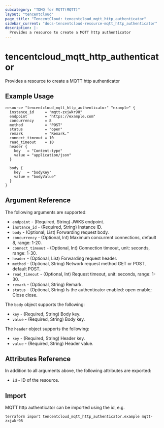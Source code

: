 ```yaml
---
subcategory: "TDMQ for MQTT(MQTT)"
layout: "tencentcloud"
page_title: "TencentCloud: tencentcloud_mqtt_http_authenticator"
sidebar_current: "docs-tencentcloud-resource-mqtt_http_authenticator"
description: |-
  Provides a resource to create a MQTT http authenticator
---
```


# tencentcloud_mqtt_http_authenticator

Provides a resource to create a MQTT http authenticator

## Example Usage

```hcl
resource "tencentcloud_mqtt_http_authenticator" "example" {
  instance_id     = "mqtt-zxjwkr98"
  endpoint        = "https://example.com"
  concurrency     = 8
  method          = "POST"
  status          = "open"
  remark          = "Remark."
  connect_timeout = 10
  read_timeout    = 10
  header {
    key   = "Content-type"
    value = "application/json"
  }

  body {
    key   = "bodyKey"
    value = "bodyValue"
  }
}
```

## Argument Reference

The following arguments are supported:

* `endpoint` - (Required, String) JWKS endpoint.
* `instance_id` - (Required, String) Instance ID.
* `body` - (Optional, List) Forwarding request body.
* `concurrency` - (Optional, Int) Maximum concurrent connections, default 8, range: 1-20.
* `connect_timeout` - (Optional, Int) Connection timeout, unit: seconds, range: 1-30.
* `header` - (Optional, List) Forwarding request header.
* `method` - (Optional, String) Network request method GET or POST, default POST.
* `read_timeout` - (Optional, Int) Request timeout, unit: seconds, range: 1-30.
* `remark` - (Optional, String) Remark.
* `status` - (Optional, String) Is the authenticator enabled: open enable; Close close.

The `body` object supports the following:

* `key` - (Required, String) Body key.
* `value` - (Required, String) Body key.

The `header` object supports the following:

* `key` - (Required, String) Header key.
* `value` - (Required, String) Header value.

## Attributes Reference

In addition to all arguments above, the following attributes are exported:

* `id` - ID of the resource.



## Import

MQTT http authenticator can be imported using the id, e.g.

```
terraform import tencentcloud_mqtt_http_authenticator.example mqtt-zxjwkr98
```

